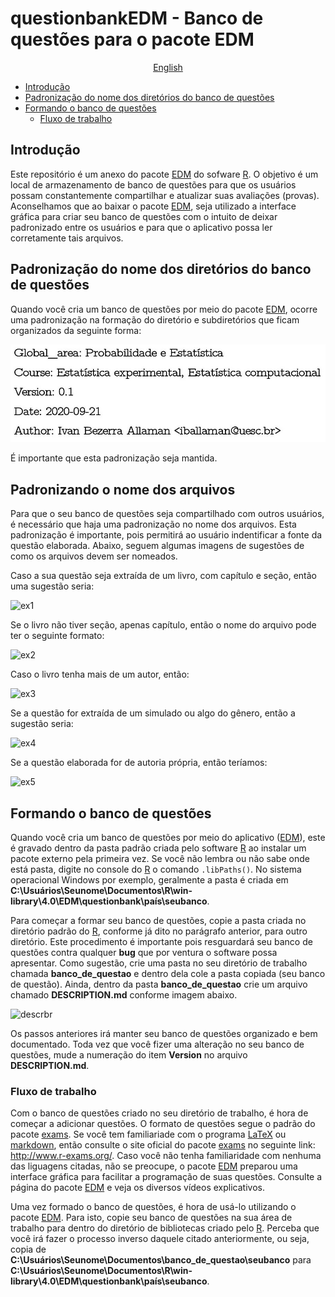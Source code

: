 # questionbankEDM - Banco de questões para o pacote EDM

<p align="center">
  <a href="https://github.com/ivanalaman/questionbankEDM">English</a>
</p>

- [Introdução](https://github.com/ivanalaman/questionbankEDM#Introdução)
- [Padronização do nome dos diretórios do banco de questões](https://github.com/ivanalaman/questionbankEDM#Padronização-do-nome-dos-diretórios-do-banco-de-questões)
- [Formando o banco de questões](https://github.com/ivanalaman/questionbankEDM#Formando-o-banco-de-questões)
  - [Fluxo de trabalho](https://github.com/ivanalaman/questionbankEDM#Fluxo-de-trabalho)

## Introdução
Este repositório é um anexo do pacote [EDM](https://github.com/ivanalaman/EDM) do sofware [R](https://www.r-project.org/). O objetivo é um local de armazenamento de banco de questões para que os usuários possam constantemente compartilhar e atualizar suas avaliações (provas). Aconselhamos que ao baixar o pacote [EDM](https://github.com/ivanalaman/EDM), seja utilizado a interface gráfica para criar seu banco de questões com o intuito de deixar padronizado entre os usuários e para que o aplicativo possa ler corretamente tais arquivos.

## Padronização do nome dos diretórios do banco de questões
Quando você cria um banco de questões por meio do pacote [EDM](https://github.com/ivanalaman/EDM), ocorre uma padronização na formação do diretório e subdiretórios que ficam organizados da seguinte forma:


![exes_br](https://github.com/ivanalaman/questionbankEDM/blob/master/images/descr_br.jpg)

É importante que esta padronização seja mantida.


## Padronizando o nome dos arquivos
Para que o seu banco de questões seja compartilhado com outros usuários, é necessário que haja uma padronização no nome dos arquivos. Esta padronização é importante, pois permitirá ao usuário indentificar a fonte da questão elaborada. Abaixo, seguem algumas imagens de sugestões de como os arquivos devem ser nomeados.

Caso a sua questão seja extraída de um livro, com capítulo e seção, então uma sugestão seria:

![ex1](https://github.com/ivanalaman/questionbankEDM/master/images/ex1_br.jpg)

Se o livro não tiver seção, apenas capítulo, então o nome do arquivo pode ter o seguinte formato:

![ex2](https://github.com/ivanalaman/questionbankEDM/master/images/ex2_br.jpg)

Caso o livro tenha mais de um autor, então:

![ex3](https://github.com/ivanalaman/questionbankEDM/master/images/ex3_br.jpg)

Se a questão for extraída de um simulado ou algo do gênero, então a sugestão seria:

![ex4](https://github.com/ivanalaman/questionbankEDM/master/images/ex4_br.jpg)

Se a questão elaborada for de autoria própria, então teríamos:

![ex5](https://github.com/ivanalaman/questionbankEDM/master/images/ex5_br.jpg)

## Formando o banco de questões
Quando você cria um banco de questões por meio do aplicativo ([EDM](https://github.com/ivanalaman/EDM)), este é gravado dentro da pasta padrão criada pelo software [R](https://www.r-project.org/) ao instalar um pacote externo pela primeira vez. Se você não lembra ou não sabe onde está pasta, digite no console do [R](https://www.r-project.org/) o comando `.libPaths()`. No sistema operacional Windows por exemplo, geralmente a pasta é criada em **C:\Usuários\Seunome\Documentos\R\win-library\4.0\EDM\questionbank\país\seubanco**. 

Para começar a formar seu banco de questões, copie a pasta criada no diretório padrão do [R](https://www.r-project.org/), conforme já dito no parágrafo anterior, para outro diretório. Este procedimento é importante pois resguardará seu banco de questões contra qualquer __bug__ que por ventura o software possa apresentar. Como sugestão, crie uma pasta no seu diretório de trabalho chamada __banco_de_questao__ e dentro dela cole a pasta copiada (seu banco de questão). Ainda, dentro da pasta __banco_de_questao__ crie um arquivo chamado __DESCRIPTION.md__ conforme imagem abaixo.

![descrbr](https://github.com/ivanalaman/questionbankEDM/master/images/descr_br.jpg)

Os passos anteriores irá manter seu banco de questões organizado e bem documentado. Toda vez que você fizer uma alteração no seu banco de questões, mude a numeração do item __Version__ no arquivo __DESCRIPTION.md__.

### Fluxo de trabalho
Com o banco de questões criado no seu diretório de trabalho, é hora de começar a adicionar questões. O formato de questões segue o padrão do pacote [exams](https://cran.r-project.org/web/packages/exams/index.html). Se você tem familiariade com o programa [LaTeX](https://www.latex-project.org/) ou [markdown](https://daringfireball.net/projects/markdown/), então consulte o site oficial do pacote [exams](https://cran.r-project.org/web/packages/exams/index.html) no seguinte link: http://www.r-exams.org/. Caso você não tenha familiaridade com nenhuma das liguagens citadas, não se preocupe, o pacote [EDM](https://github.com/ivanalaman/EDM) preparou uma interface gráfica para facilitar a programação de suas questões. Consulte a página do pacote [EDM](https://github.com/ivanalaman/EDM) e veja os diversos vídeos explicativos.

Uma vez formado o banco de questões, é hora de usá-lo utilizando o pacote [EDM](https://github.com/ivanalaman/EDM). Para isto, copie seu banco de questões na sua área de trabalho para dentro do diretório de bibliotecas criado pelo [R](https://www.r-project.org/). Perceba que você irá fazer o processo inverso daquele citado anteriormente, ou seja, copia de **C:\Usuários\Seunome\Documentos\banco_de_questao\seubanco** para **C:\Usuários\Seunome\Documentos\R\win-library\4.0\EDM\questionbank\país\seubanco**.








